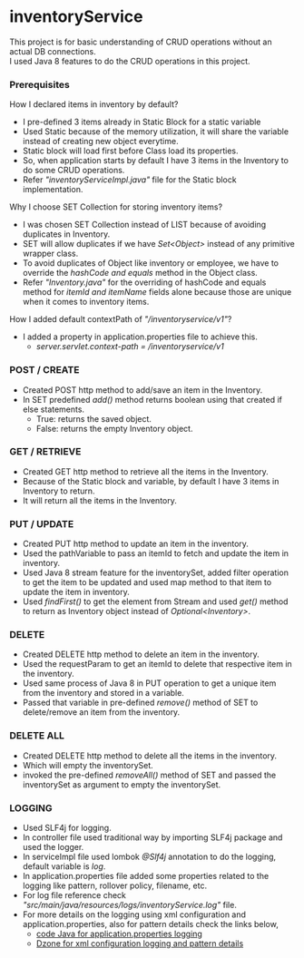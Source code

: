 # inventoryService
This project is for basic understanding of CRUD operations without an actual DB connections. <br>
I used Java 8 features to do the CRUD operations in this project.

<h3>Prerequisites </h3>

How I declared items in inventory by default?
* I pre-defined 3 items already in Static Block for a static variable
* Used Static because of the memory utilization, it will share the variable instead of creating new object everytime.
* Static block will load first before Class load its properties.
* So, when application starts by default I have 3 items in the Inventory to do some CRUD operations.
* Refer <i>"inventoryServiceImpl.java"</i> file for the Static block implementation.

Why I choose SET Collection for storing inventory items?
* I was chosen SET Collection instead of LIST because of avoiding duplicates in Inventory.
* SET will allow duplicates if we have  <i>Set<Object\></i> instead of any primitive wrapper class.
* To avoid duplicates of Object like inventory or employee, we have to override the <i>hashCode and equals</i> method in the Object class.
* Refer <i>"Inventory.java"</i> for the overriding of hashCode and equals method for <i>itemId and itemName</i> fields alone because those are unique when it comes to inventory items.

How I added default contextPath of <i>"/inventoryservice/v1"</i>?
* I added a property in application.properties file to achieve this.
  * <i>server.servlet.context-path = /inventoryservice/v1</i>

<h3>POST / CREATE</h3>

* Created POST http method to add/save an item in the Inventory.
* In SET predefined <i>add()</i> method returns boolean using that created if else statements.
    * True: returns the saved object.
    * False: returns the empty Inventory object.

<h3>GET / RETRIEVE</h3>

* Created GET http method to retrieve all the items in the Inventory.
* Because of the Static block and variable, by default I have 3 items in Inventory to return.
* It will return all the items in the Inventory.

<h3>PUT / UPDATE</h3>

* Created PUT http method to update an item in the inventory.
* Used the pathVariable to pass an itemId to fetch and update the item in inventory.
* Used Java 8 stream feature for the inventorySet, added filter operation to get the item to be updated and used map method to that item to update the item in inventory.
* Used <i>findFirst()</i> to get the element from Stream and used <i>get()</i> method to return as Inventory object instead of <i>Optional<Inventory\></i>.

<h3>DELETE</h3>

* Created DELETE http method to delete an item in the inventory.
* Used the requestParam to get an itemId to delete that respective item in the inventory.
* Used same process of Java 8 in PUT operation to get a unique item from the inventory and stored in a variable.
* Passed that variable in pre-defined <i>remove()</i> method of SET to delete/remove an item from the inventory.

<h3>DELETE ALL</h3>

* Created DELETE http method to delete all the items in the inventory.
* Which will empty the inventorySet.
* invoked the pre-defined <i>removeAll()</i> method of SET and passed the inventorySet as argument to empty the inventorySet.

<h3>LOGGING</h3>

* Used SLF4j for logging.
* In controller file used traditional way by importing SLF4j package and used the logger.
* In serviceImpl file used lombok <i>@Slf4j</i> annotation to do the logging, default variable is <i>log</i>.
* In application.properties file added some properties related to the logging like pattern, rollover policy, filename, etc.
* For log file reference check <i>"src/main/java/resources/logs/inventoryService.log"</i> file.
* For more details on the logging using xml configuration and application.properties, also for pattern details check the links below,
  * <a href="https://www.codejava.net/frameworks/spring-boot/logback-rolling-files-example#:~:text=Basically%2C%20you%20just%20need%20to%20specify%20the%20following,enable%20daily%20rolling%20files%20logging%3A%20logging.file.name%3DMyApp.log%20logging.pattern.rolling-file-name%3DMyApp-%25d%20%7Byyyy-MM-dd%7D.%25i.log"> code Java for application.properties logging </a>
  * <a href="https://dzone.com/articles/configuring-logback-with-spring-boot"> Dzone for xml configuration logging and pattern details </a>
